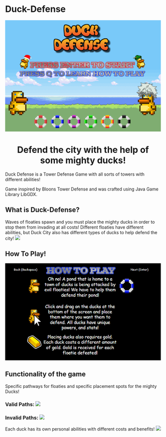 # Duck-Defense
<p align= "center">
  <img src= "DuckDefense/assets/menu.PNG" alt= "Duck-Defense Home Screen" width= "1200">
  <h1 align= "center">Defend the city with the help of some mighty ducks! </h1>
 </p>

Duck Defense is a Tower Defense Game with all sorts of towers with different abilities!

Game inspired by Bloons Tower Defense and was crafted using Java Game Library LibGDX.

## What is Duck-Defense?
Waves of floaties spawn and you must place the mighty ducks in order to stop them from invading at all costs!
Different floaties have different abilities, but Duck City also has different types of ducks to help defend the city!
![](https://i.imgur.com/A28rpQw.png)

## How To Play!
<img src= "DuckDefense/assets/howToOne.PNG" alt= "How-To" width= "1200">

## Functionality of the game
Specific pathways for floaties and specific placement spots for the mighty Ducks!

### Valid Paths: ![](https://i.imgur.com/rom2CET.png)

### Invalid Paths: ![](https://i.imgur.com/9RfezYE.png)

Each duck has its own personal abilities with different costs and benefits!
![](https://i.imgur.com/oYFHjoG.png)
